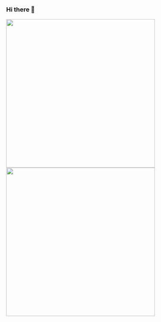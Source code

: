### Hi there 👋
<img align='left' src='https://github.com/mayankchaudhary26/Cool-Readme-ideas/blob/master/data/octocat/boxertocat_octodex.jpg' width='400"'>

<img align='center' src='https://github.com/mayankchaudhary26/Cool-Readme-ideas/blob/master/data/octocat/baracktocat.jpg' width='400"'>

<br>
<br>
<br>
<br>
<br>
<br>
<!--
**sshubhamkumarr/sshubhamkumarr** is a ✨ _special_ ✨ repository because its `README.md` (this file) appears on your GitHub profile.

Here are some ideas to get you started:

- 🔭 I’m currently working on ...
- 🌱 I’m currently learning ...
- 👯 I’m looking to collaborate on ...
- 🤔 I’m looking for help with ...
- 💬 Ask me about ...
- 📫 How to reach me: ...
- 😄 Pronouns: ...
- ⚡ Fun fact: ...
-->

